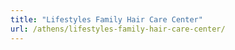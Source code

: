 ```yaml
---
title: "Lifestyles Family Hair Care Center"
url: /athens/lifestyles-family-hair-care-center/
---
```

